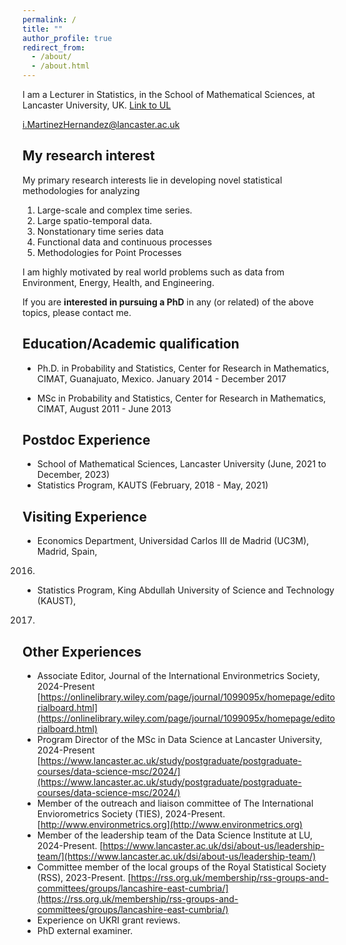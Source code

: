 ```yaml
---
permalink: /
title: ""
author_profile: true
redirect_from: 
  - /about/
  - /about.html
---
```


I am a Lecturer in Statistics, in the School of Mathematical Sciences, 
at Lancaster University, UK. [Link to UL](https://www.lancaster.ac.uk/maths/people/israel-martinez-hernandez)

i.MartinezHernandez@lancaster.ac.uk

## My research interest
My primary research interests lie in developing novel statistical methodologies 
for analyzing 

1. Large-scale and complex time series.
1. Large spatio-temporal data. 
1. Nonstationary time series data
1. Functional data and continuous processes
1. Methodologies for Point Processes

I am highly motivated by real world problems such as data from Environment, 
Energy, Health, and Engineering.

If you are **interested in pursuing a PhD** in any (or related) of the above 
topics, please contact me.

## Education/Academic qualification

- Ph.D. in Probability and Statistics, Center for Research in Mathematics, CIMAT, 
Guanajuato, Mexico. January 2014 - December 2017

- MSc in Probability and Statistics, Center for Research in Mathematics, CIMAT,
August 2011 - June 2013

## Postdoc Experience

- School of Mathematical Sciences, Lancaster University (June, 2021 to December, 2023)
- Statistics Program, KAUTS (February, 2018 - May, 2021)

## Visiting Experience
- Economics Department, Universidad Carlos III de Madrid (UC3M), Madrid, Spain, 
2016.
- Statistics Program, King Abdullah University of Science and Technology (KAUST),
2017.

## Other Experiences

- Associate Editor, Journal of the International Environmetrics Society, 2024-Present
[https://onlinelibrary.wiley.com/page/journal/1099095x/homepage/editorialboard.html](https://onlinelibrary.wiley.com/page/journal/1099095x/homepage/editorialboard.html)
- Program Director of the MSc in Data Science at Lancaster University,
2024-Present 
[https://www.lancaster.ac.uk/study/postgraduate/postgraduate-courses/data-science-msc/2024/](https://www.lancaster.ac.uk/study/postgraduate/postgraduate-courses/data-science-msc/2024/)
- Member of the outreach and liaison committee of The International
Enviorometrics Society (TIES), 2024-Present.
[http://www.environmetrics.org](http://www.environmetrics.org)
- Member of the leadership team of the Data Science Institute at LU, 2024-Present.
[https://www.lancaster.ac.uk/dsi/about-us/leadership-team/](https://www.lancaster.ac.uk/dsi/about-us/leadership-team/)
- Committee member of the local groups of the Royal Statistical Society (RSS),
2023-Present.
[https://rss.org.uk/membership/rss-groups-and-committees/groups/lancashire-east-cumbria/](https://rss.org.uk/membership/rss-groups-and-committees/groups/lancashire-east-cumbria/)
- Experience on UKRI grant reviews.
- PhD external examiner.



